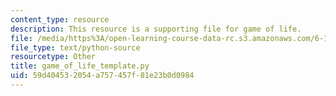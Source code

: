 ```yaml
---
content_type: resource
description: This resource is a supporting file for game of life.
file: /media/https%3A/open-learning-course-data-rc.s3.amazonaws.com/6-189-a-gentle-introduction-to-programming-using-python-january-iap-2011/59d404532054a757457f81e23b0d0984_game_of_life_template.py
file_type: text/python-source
resourcetype: Other
title: game_of_life_template.py
uid: 59d40453-2054-a757-457f-81e23b0d0984
---
```

